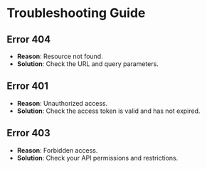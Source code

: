 # Troubleshooting Guide

## Error 404
- **Reason**: Resource not found.
- **Solution**: Check the URL and query parameters.

## Error 401
- **Reason**: Unauthorized access.
- **Solution**: Check the access token is valid and has not expired.

## Error 403
- **Reason**: Forbidden access.
- **Solution**: Check your API permissions and restrictions.